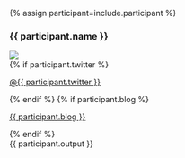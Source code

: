 {% assign participant=include.participant %}

<section class="main-content text-center participant" id="{{ participant.id }}">
	<article>
		<h3 class="name">{{ participant.name }}</h3>

<div class="participant-info">
	<div class="image left">
		<img src="{{participant.image}}"/>
	</div>
	<div class="info left">
		{% if participant.twitter %}
		<p class="twitter">
			<a href="https:/twitter.com/{{ participant.twitter }}">@{{ participant.twitter }}</a>
		</p> 
	  	{% endif %}
	  	{% if participant.blog %}
		<p class="blog">
	   		<a href="{{ participant.blog }}">{{ participant.blog }}</a>
		</p> 
	  	{% endif %}
		<div class="own-words">
	 		{{ participant.output  }}
	  	</div> 
   	</div>
</div>
 	</article>
</section>

